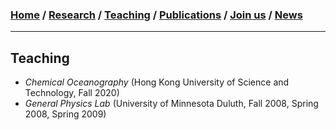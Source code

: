 ### [**Home**](README.md)  /  [**Research**](Research.md)  /  [**Teaching**](Teaching.md)   /  [**Publications**](Publications.md)  /  [**Join us**](Joinus.md)  /  [**News**](News.md) 
---

## Teaching
- _Chemical Oceanography_ (Hong Kong University of Science and Technology, Fall 2020) 
- _General Physics Lab_ (University of Minnesota Duluth, Fall 2008, Spring 2008, Spring 2009)


